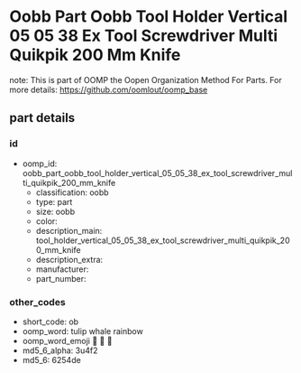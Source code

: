 # Oobb Part Oobb Tool Holder Vertical 05 05 38 Ex Tool Screwdriver Multi Quikpik 200 Mm Knife  

note: This is part of OOMP the Oopen Organization Method For Parts. For more details: https://github.com/oomlout/oomp_base

##  part details





### id
* oomp_id: oobb_part_oobb_tool_holder_vertical_05_05_38_ex_tool_screwdriver_multi_quikpik_200_mm_knife
  * classification: oobb
  * type: part
  * size: oobb
  * color: 
  * description_main: tool_holder_vertical_05_05_38_ex_tool_screwdriver_multi_quikpik_200_mm_knife
  * description_extra: 
  * manufacturer: 
  * part_number: 

### other_codes
* short_code: ob
* oomp_word: tulip whale rainbow
* oomp_word_emoji :tulip: :whale: :rainbow:
* md5_6_alpha: 3u4f2
* md5_6: 6254de